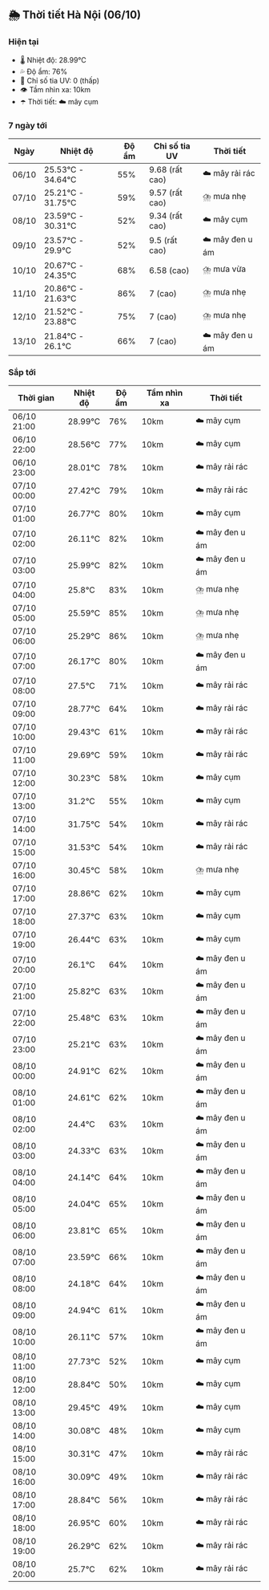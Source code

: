 ## 🌦️ Thời tiết Hà Nội (06/10)

### Hiện tại

- 🌡️ Nhiệt độ: 28.99℃
- 💦 Độ ẩm: 76%
- 🌟 Chỉ số tia UV: 0 (thấp)
- 👁️ Tầm nhìn xa: 10km
- ☂️ Thời tiết: ☁️ mây cụm

### 7 ngày tới

| Ngày | Nhiệt độ | Độ ẩm | Chỉ số tia UV | Thời tiết |
| --- | --- | --- | --- | --- |
| 06/10 | 25.53℃ - 34.64℃ | 55% | 9.68 (rất cao) | ☁️ mây rải rác |
| 07/10 | 25.21℃ - 31.75℃ | 59% | 9.57 (rất cao) | ⛈️ mưa nhẹ |
| 08/10 | 23.59℃ - 30.31℃ | 52% | 9.34 (rất cao) | ☁️ mây cụm |
| 09/10 | 23.57℃ - 29.9℃ | 52% | 9.5 (rất cao) | ☁️ mây đen u ám |
| 10/10 | 20.67℃ - 24.35℃ | 68% | 6.58 (cao) | ⛈️ mưa vừa |
| 11/10 | 20.86℃ - 21.63℃ | 86% | 7 (cao) | ⛈️ mưa nhẹ |
| 12/10 | 21.52℃ - 23.88℃ | 75% | 7 (cao) | ⛈️ mưa nhẹ |
| 13/10 | 21.84℃ - 26.1℃ | 66% | 7 (cao) | ☁️ mây đen u ám |

### Sắp tới

| Thời gian | Nhiệt độ | Độ ẩm | Tầm nhìn xa | Thời tiết |
| --- | --- | --- | --- | --- |
| 06/10 21:00 | 28.99℃ | 76% | 10km | ☁️ mây cụm |
| 06/10 22:00 | 28.56℃ | 77% | 10km | ☁️ mây cụm |
| 06/10 23:00 | 28.01℃ | 78% | 10km | ☁️ mây rải rác |
| 07/10 00:00 | 27.42℃ | 79% | 10km | ☁️ mây rải rác |
| 07/10 01:00 | 26.77℃ | 80% | 10km | ☁️ mây cụm |
| 07/10 02:00 | 26.11℃ | 82% | 10km | ☁️ mây đen u ám |
| 07/10 03:00 | 25.99℃ | 82% | 10km | ☁️ mây đen u ám |
| 07/10 04:00 | 25.8℃ | 83% | 10km | ⛈️ mưa nhẹ |
| 07/10 05:00 | 25.59℃ | 85% | 10km | ⛈️ mưa nhẹ |
| 07/10 06:00 | 25.29℃ | 86% | 10km | ⛈️ mưa nhẹ |
| 07/10 07:00 | 26.17℃ | 80% | 10km | ☁️ mây đen u ám |
| 07/10 08:00 | 27.5℃ | 71% | 10km | ☁️ mây rải rác |
| 07/10 09:00 | 28.77℃ | 64% | 10km | ☁️ mây rải rác |
| 07/10 10:00 | 29.43℃ | 61% | 10km | ☁️ mây rải rác |
| 07/10 11:00 | 29.69℃ | 59% | 10km | ☁️ mây rải rác |
| 07/10 12:00 | 30.23℃ | 58% | 10km | ☁️ mây cụm |
| 07/10 13:00 | 31.2℃ | 55% | 10km | ☁️ mây cụm |
| 07/10 14:00 | 31.75℃ | 54% | 10km | ☁️ mây rải rác |
| 07/10 15:00 | 31.53℃ | 54% | 10km | ☁️ mây rải rác |
| 07/10 16:00 | 30.45℃ | 58% | 10km | ⛈️ mưa nhẹ |
| 07/10 17:00 | 28.86℃ | 62% | 10km | ☁️ mây cụm |
| 07/10 18:00 | 27.37℃ | 63% | 10km | ☁️ mây cụm |
| 07/10 19:00 | 26.44℃ | 63% | 10km | ☁️ mây cụm |
| 07/10 20:00 | 26.1℃ | 64% | 10km | ☁️ mây đen u ám |
| 07/10 21:00 | 25.82℃ | 63% | 10km | ☁️ mây đen u ám |
| 07/10 22:00 | 25.48℃ | 63% | 10km | ☁️ mây đen u ám |
| 07/10 23:00 | 25.21℃ | 63% | 10km | ☁️ mây đen u ám |
| 08/10 00:00 | 24.91℃ | 62% | 10km | ☁️ mây đen u ám |
| 08/10 01:00 | 24.61℃ | 62% | 10km | ☁️ mây đen u ám |
| 08/10 02:00 | 24.4℃ | 63% | 10km | ☁️ mây đen u ám |
| 08/10 03:00 | 24.33℃ | 63% | 10km | ☁️ mây đen u ám |
| 08/10 04:00 | 24.14℃ | 64% | 10km | ☁️ mây đen u ám |
| 08/10 05:00 | 24.04℃ | 65% | 10km | ☁️ mây đen u ám |
| 08/10 06:00 | 23.81℃ | 65% | 10km | ☁️ mây đen u ám |
| 08/10 07:00 | 23.59℃ | 66% | 10km | ☁️ mây đen u ám |
| 08/10 08:00 | 24.18℃ | 64% | 10km | ☁️ mây đen u ám |
| 08/10 09:00 | 24.94℃ | 61% | 10km | ☁️ mây đen u ám |
| 08/10 10:00 | 26.11℃ | 57% | 10km | ☁️ mây đen u ám |
| 08/10 11:00 | 27.73℃ | 52% | 10km | ☁️ mây cụm |
| 08/10 12:00 | 28.84℃ | 50% | 10km | ☁️ mây cụm |
| 08/10 13:00 | 29.45℃ | 49% | 10km | ☁️ mây cụm |
| 08/10 14:00 | 30.08℃ | 48% | 10km | ☁️ mây cụm |
| 08/10 15:00 | 30.31℃ | 47% | 10km | ☁️ mây rải rác |
| 08/10 16:00 | 30.09℃ | 49% | 10km | ☁️ mây rải rác |
| 08/10 17:00 | 28.84℃ | 56% | 10km | ☁️ mây rải rác |
| 08/10 18:00 | 26.95℃ | 60% | 10km | ☁️ mây rải rác |
| 08/10 19:00 | 26.29℃ | 62% | 10km | ☁️ mây rải rác |
| 08/10 20:00 | 25.7℃ | 62% | 10km | ☁️ mây rải rác |

